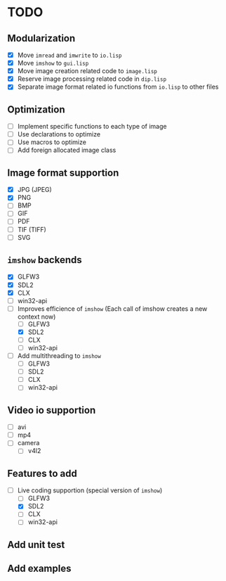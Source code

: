 # TODO

## Modularization
- [x] Move `imread` and `imwrite` to `io.lisp`
- [x] Move `imshow` to `gui.lisp`
- [x] Move image creation related code to `image.lisp`
- [x] Reserve image processing related code in `dip.lisp`
- [x] Separate image format related io functions from `io.lisp` to other files
## Optimization
- [ ] Implement specific functions to each type of image
- [ ] Use declarations to optimize
- [ ] Use macros to optimize
- [ ] Add foreign allocated image class
## Image format supportion
- [x] JPG (JPEG)
- [x] PNG
- [ ] BMP
- [ ] GIF
- [ ] PDF
- [ ] TIF (TIFF)
- [ ] SVG
## `imshow` backends
- [x] GLFW3
- [x] SDL2
- [x] CLX
- [ ] win32-api
- [ ] Improves efficience of `imshow` (Each call of imshow creates a new context now)
  - [ ] GLFW3
  - [x] SDL2
  - [ ] CLX
  - [ ] win32-api
- [ ] Add multithreading to `imshow`
  - [ ] GLFW3
  - [ ] SDL2
  - [ ] CLX
  - [ ] win32-api
## Video io supportion
- [ ] avi
- [ ] mp4
- [ ] camera
  - [ ] v4l2
## Features to add
- [ ] Live coding supportion (special version of `imshow`)
  - [ ] GLFW3
  - [x] SDL2
  - [ ] CLX
  - [ ] win32-api
## Add unit test
## Add examples
